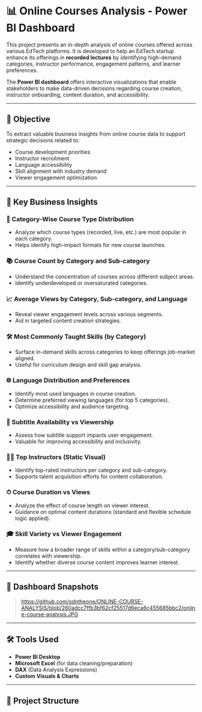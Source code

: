 # 📊 Online Courses Analysis - Power BI Dashboard

This project presents an in-depth analysis of online courses offered across various EdTech platforms. It is developed to help an EdTech startup enhance its offerings in **recorded lectures** by identifying high-demand categories, instructor performance, engagement patterns, and learner preferences.

The **Power BI dashboard** offers interactive visualizations that enable stakeholders to make data-driven decisions regarding course creation, instructor onboarding, content duration, and accessibility.

---

## 🎯 Objective

To extract valuable business insights from online course data to support strategic decisions related to:

- Course development priorities
- Instructor recruitment
- Language accessibility
- Skill alignment with industry demand
- Viewer engagement optimization

---

## 📌 Key Business Insights

### 🧠 Category-Wise Course Type Distribution
- Analyze which course types (recorded, live, etc.) are most popular in each category.
- Helps identify high-impact formats for new course launches.

### 📚 Course Count by Category and Sub-category
- Understand the concentration of courses across different subject areas.
- Identify underdeveloped or oversaturated categories.

### 📈 Average Views by Category, Sub-category, and Language
- Reveal viewer engagement levels across various segments.
- Aid in targeted content creation strategies.

### 🛠 Most Commonly Taught Skills (by Category)
- Surface in-demand skills across categories to keep offerings job-market aligned.
- Useful for curriculum design and skill gap analysis.

### 🌐 Language Distribution and Preferences
- Identify most used languages in course creation.
- Determine preferred viewing languages (for top 5 categories).
- Optimize accessibility and audience targeting.

### 📝 Subtitle Availability vs Viewership
- Assess how subtitle support impacts user engagement.
- Valuable for improving accessibility and inclusivity.

### 👨‍🏫 Top Instructors (Static Visual)
- Identify top-rated instructors per category and sub-category.
- Supports talent acquisition efforts for content collaboration.

### ⏱ Course Duration vs Views
- Analyze the effect of course length on viewer interest.
- Guidance on optimal content durations (standard and flexible schedule logic applied).

### 🎓 Skill Variety vs Viewer Engagement
- Measure how a broader range of skills within a category/sub-category correlates with viewership.
- Identify whether diverse course content improves learner interest.

---

## 📌 Dashboard Snapshots

> https://github.com/sdntheone/ONLINE-COURSE-ANALYSIS/blob/260adcc7ffb3bf62cf25517d6eca6c455685bbc2/online-course-analysis.JPG

---

## 🛠 Tools Used

- **Power BI Desktop**
- **Microsoft Excel** (for data cleaning/preparation)
- **DAX** (Data Analysis Expressions)
- **Custom Visuals & Charts**

---

## 📂 Project Structure


